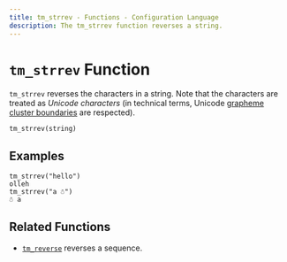 ```yaml
---
title: tm_strrev - Functions - Configuration Language
description: The tm_strrev function reverses a string.
---
```


# `tm_strrev` Function

`tm_strrev` reverses the characters in a string.
Note that the characters are treated as _Unicode characters_ (in technical terms, Unicode [grapheme cluster boundaries](https://unicode.org/reports/tr29/#Grapheme_Cluster_Boundaries) are respected).

```hcl
tm_strrev(string)
```

## Examples

```
tm_strrev("hello")
olleh
tm_strrev("a ☃")
☃ a
```

## Related Functions

* [`tm_reverse`](./tm_reverse.md) reverses a sequence.
